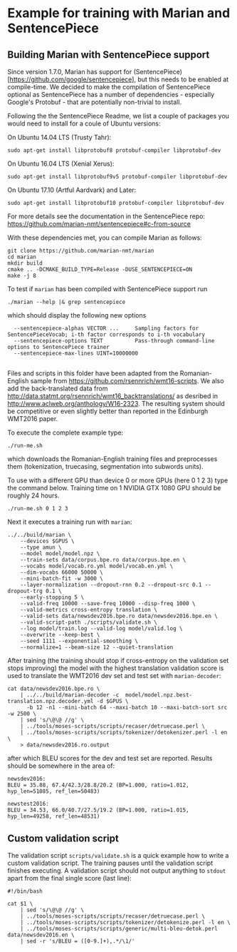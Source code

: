 # Example for training with Marian and SentencePiece

## Building Marian with SentencePiece support

Since version 1.7.0, Marian has support for (SentencePiece)[https://github.com/google/sentencepiece],
but this needs to be enabled at compile-time. We decided to make the compilation of SentencePiece
optional as SentencePiece has a number of dependencies - especially Google's Protobuf - that
are potentially non-trivial to install.

Following the the SentencePiece Readme, we list a couple of packages you would need to
install for a coule of Ubuntu versions:

On Ubuntu 14.04 LTS (Trusty Tahr):

```
sudo apt-get install libprotobuf8 protobuf-compiler libprotobuf-dev
```

On Ubuntu 16.04 LTS (Xenial Xerus):

```
sudo apt-get install libprotobuf9v5 protobuf-compiler libprotobuf-dev
```

On Ubuntu 17.10 (Artful Aardvark) and Later:

```
sudo apt-get install libprotobuf10 protobuf-compiler libprotobuf-dev
```

For more details see the documentation in the SentencePiece repo:
https://github.com/marian-nmt/sentencepiece#c-from-source

With these dependencies met, you can compile Marian as follows:

```
git clone https://github.com/marian-nmt/marian
cd marian
mkdir build
cmake .. -DCMAKE_BUILD_TYPE=Release -DUSE_SENTENCEPIECE=ON
make -j 8
```

To test if `marian` has been compiled with SentencePiece support run

```
./marian --help |& grep sentencepiece
```

which should display the following new options

```
  --sentencepiece-alphas VECTOR ...     Sampling factors for SentencePieceVocab; i-th factor corresponds to i-th vocabulary
  --sentencepiece-options TEXT          Pass-through command-line options to SentencePiece trainer
  --sentencepiece-max-lines UINT=10000000
```

##

Files and scripts in this folder have been adapted from the Romanian-English
sample from https://github.com/rsennrich/wmt16-scripts. We also add the
back-translated data from
http://data.statmt.org/rsennrich/wmt16_backtranslations/ as desribed in
http://www.aclweb.org/anthology/W16-2323. The resulting system should be
competitive or even slightly better than reported in the Edinburgh WMT2016
paper.

To execute the complete example type:

```
./run-me.sh
```

which downloads the Romanian-English training files and preprocesses them (tokenization,
truecasing, segmentation into subwords units).

To use with a different GPU than device 0 or more GPUs (here 0 1 2 3) type the command below.
Training time on 1 NVIDIA GTX 1080 GPU should be roughly 24 hours.

```
./run-me.sh 0 1 2 3
```

Next it executes a training run with `marian`:

```
../../build/marian \
    --devices $GPUS \
    --type amun \
    --model model/model.npz \
    --train-sets data/corpus.bpe.ro data/corpus.bpe.en \
    --vocabs model/vocab.ro.yml model/vocab.en.yml \
    --dim-vocabs 66000 50000 \
    --mini-batch-fit -w 3000 \
    --layer-normalization --dropout-rnn 0.2 --dropout-src 0.1 --dropout-trg 0.1 \
    --early-stopping 5 \
    --valid-freq 10000 --save-freq 10000 --disp-freq 1000 \
    --valid-metrics cross-entropy translation \
    --valid-sets data/newsdev2016.bpe.ro data/newsdev2016.bpe.en \
    --valid-script-path ./scripts/validate.sh \
    --log model/train.log --valid-log model/valid.log \
    --overwrite --keep-best \
    --seed 1111 --exponential-smoothing \
    --normalize=1 --beam-size 12 --quiet-translation
```

After training (the training should stop if cross-entropy on the validation set
stops improving) the model with the highest translation validation score is used
to translate the WMT2016 dev set and test set with `marian-decoder`:

```
cat data/newsdev2016.bpe.ro \
    | ../../build/marian-decoder -c  model/model.npz.best-translation.npz.decoder.yml -d $GPUS \
      -b 12 -n1 --mini-batch 64 --maxi-batch 10 --maxi-batch-sort src -w 2500 \
    | sed 's/\@\@ //g' \
    | ../tools/moses-scripts/scripts/recaser/detruecase.perl \
    | ../tools/moses-scripts/scripts/tokenizer/detokenizer.perl -l en \
    > data/newsdev2016.ro.output
```
after which BLEU scores for the dev and test set are reported. Results should
be somewhere in the area of:

```
newsdev2016:
BLEU = 35.88, 67.4/42.3/28.8/20.2 (BP=1.000, ratio=1.012, hyp_len=51085, ref_len=50483)

newstest2016:
BLEU = 34.53, 66.0/40.7/27.5/19.2 (BP=1.000, ratio=1.015, hyp_len=49258, ref_len=48531)
```

## Custom validation script

The validation script `scripts/validate.sh` is a quick example how to write a
custom validation script. The training pauses until the validation script
finishes executing. A validation script should not output anything to `stdout`
apart from the final single score (last line):

```
#!/bin/bash

cat $1 \
    | sed 's/\@\@ //g' \
    | ../tools/moses-scripts/scripts/recaser/detruecase.perl \
    | ../tools/moses-scripts/scripts/tokenizer/detokenize.perl -l en \
    | ../tools/moses-scripts/scripts/generic/multi-bleu-detok.perl data/newsdev2016.en \
    | sed -r 's/BLEU = ([0-9.]+),.*/\1/'
```
